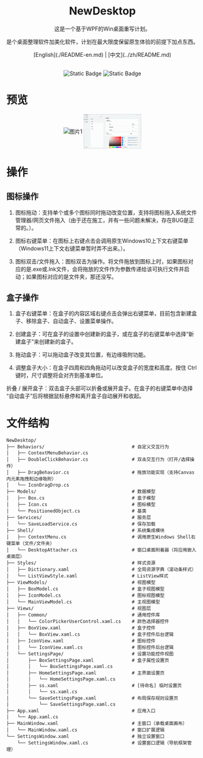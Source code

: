 <div align="center">
  <a>
    <img alt="" width="700"heigth="142"src="">
  </a>
  <h1>NewDesktop</h1>
  <p>
    这是一个基于WPF的Win桌面重写计划。
  </p>
  <p>
    是个桌面整理软件加美化软件，计划在最大限度保留原生体验的前提下加点东西。
  </p>
  
  <p>
    [English](./README-en.md) | [中文](../zh/README.md)
  </p>
<br />
  <a>
    <img alt="Static Badge" src="https://img.shields.io/badge/.NET-9.0-512BD4">
  </a>
  <a>
    <img alt="Static Badge" src="https://img.shields.io/badge/WPF-%E5%BA%94%E7%94%A8%E7%A8%8B%E5%BA%8F-0078D4">
  </a>
</div>

# 预览
<div align="center">
    <img src="./Image/YL3.png" alt="图片1" width="30%" align="center">
    <img src="./Image/BS.png" alt="图片2" width="30%" align="center">
</div>

# 操作
## 图标操作

1. 图标拖动：支持单个或多个图标同时拖动改变位置，支持将图标拖入系统文件管理器/网页文件拖入（由于还在施工，并有一些问题未解决，存在BUG是正常的。）。

2. 图标右键菜单：在图标上右键点击会调用原生Windows10上下文右键菜单（Windows11上下文右键菜单暂时弄不出来。）。

3. 图标双击/文件拖入：图标双击为操作。将文件拖放到图标上时，如果图标对应的是.exe或.lnk文件，会将拖放的文件作为参数传递给该可执行文件并启动；如果图标对应的是文件夹，那还没写。

## 盒子操作

1. 盒子右键菜单：在盒子的内容区域右键点击会弹出右键菜单，目前包含新建盒子、移除盒子、自动盒子、设置菜单操作。

2. 创建盒子：可在盒子的设置中创建新的盒子，或在盒子的右键菜单中选择“新建盒子”来创建新的盒子。

3. 拖动盒子：可以拖动盒子改变其位置，有边缘吸附功能。

4. 调整盒子大小：在盒子四周和四角拖动可以改变盒子的宽度和高度。按住 Ctrl 键时，尺寸调整将会对齐到基准单位。

折叠 / 展开盒子：双击盒子头部可以折叠或展开盒子。在盒子的右键菜单中选择 “自动盒子”后将根据鼠标悬停和离开盒子自动展开和收起。

# 文件结构
```
NewDesktop/
├── Behaviors/                                # 自定义交互行为
│   ├── ContextMenuBehavior.cs
│   ├── DoubleClickBehavior.cs                # 双击交互行为（打开/选择操作）
│   ├── DragBehavior.cs                       # 拖放功能实现（支持Canvas内元素拖拽和边缘吸附）
│   └── IconDragDrop.cs
├── Models/                                   # 数据模型
│   ├── Box.cs                                # 盒子模型
│   ├── Icon.cs                               # 图标模型
│   └── PositionedObject.cs                   # 基类
├── Services/                                 # 服务层
│   └── SaveLoadService.cs                    # 保存加载
├── Shell/                                    # 系统集成模块
│   ├── ContextMenu.cs                        # 调用原生Windows Shell右键菜单（文件/文件夹）
│   └── DesktopAttacher.cs                    # 窗口桌面附着器（将应用嵌入桌面层）
├── Styles/                                   # 样式资源
│   ├── Dictionary.xaml                       # 全局资源字典（滚动条样式）
│   └── ListViewStyle.xaml                    # ListView样式
├── ViewModels/                               # 视图模型
│   ├── BoxModel.cs                           # 盒子视图模型
│   ├── IconModel.cs                          # 图标视图模型
│   └── MainViewModel.cs                      # 主视图模型
├── Views/                                    # 视图层
│   ├── Common/                               # 通用控件库
│   │   └── ColorPickerUserControl.xaml.cs    # 颜色选择器控件
│   ├── BoxView.xaml                          # 盒子控件
│   │   └── BoxView.xaml.cs                   # 盒子控件后台逻辑
│   ├── IconView.xaml                         # 图标控件
│   │   └── IconView.xaml.cs                  # 图标控件后台逻辑
│   └── SettingsPage/                         # 设置功能控件视图
│       ├── BoxSettingsPage.xaml              # 盒子属性设置页
│       │   └── BoxSettingsPage.xaml.cs
│       ├── HomeSettingsPage.xaml             # 主界面设置页
│       │   └── HomeSettingsPage.xaml.cs
│       ├── ss.xaml                           # [待命名] 临时设置页
│       │   └── ss.xaml.cs
│       └── SaveSettingsPage.xaml             # 布局保存规则设置页
│           └── SaveSettingsPage.xaml.cs
├── App.xaml                                  # 应用入口
│   └── App.xaml.cs
├── MainWindow.xaml                           # 主窗口（承载桌面画布）
│   └── MainWindow.xaml.cs                    # 窗口扩展逻辑
└── SettingsWindow.xaml                       # 独立设置窗口
    └── SettingsWindow.xaml.cs                # 设置窗口逻辑（导航框架管理）
```

